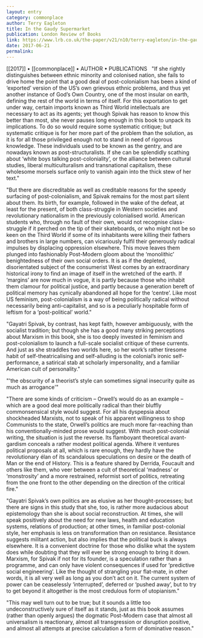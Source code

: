 ```yaml
---
layout: entry
category: commonplace
author: Terry Eagleton
title: In the Gaudy Supermarket
publication: London Review of Books
link: https://www.lrb.co.uk/the-paper/v21/n10/terry-eagleton/in-the-gaudy-supermarket
date: 2017-06-21
permalink: 
---
```


[[2017]] • [[commonplace]] • AUTHOR • PUBLICATIONS 
 
"If she rightly distinguishes between ethnic minority and colonised nation, she fails to drive home the point that a good deal of post-colonialism has been a kind of ‘exported’ version of the US’s own grievous ethnic problems, and thus yet another instance of God’s Own Country, one of the most insular on earth, defining the rest of the world in terms of itself. For this exportation to get under way, certain imports known as Third World intellectuals are necessary to act as its agents; yet though Spivak has reason to know this better than most, she never pauses long enough in this book to unpack its implications. To do so would require some systematic critique; but systematic critique is for her more part of the problem than the solution, as it is for all those privileged enough not to stand in need of rigorous knowledge. These individuals used to be known as the gentry, and are nowadays known as post-structuralists. If she can be splendidly scathing about ‘white boys talking post-coloniality’, or the alliance between cultural studies, liberal multiculturalism and transnational capitalism, these wholesome morsels surface only to vanish again into the thick stew of her text."

"But there are discreditable as well as creditable reasons for the speedy surfacing of post-colonialism, and Spivak remains for the most part silent about them. Its birth, for example, followed in the wake of the defeat, at least for the present, of both class-struggle in Western societies and revolutionary nationalism in the previously colonialised world. American students who, through no fault of their own, would not recognise class-struggle if it perched on the tip of their skateboards, or who might not be so keen on the Third World if some of its inhabitants were killing their fathers and brothers in large numbers, can vicariously fulfil their generously radical impulses by displacing oppression elsewhere. This move leaves them plunged into fashionably Post-Modern gloom about the ‘monolithic’ benightedness of their own social orders. It is as if the depleted, disorientated subject of the consumerist West comes by an extraordinary historical irony to find an image of itself in the wretched of the earth. If ‘margins’ are now much in vogue, it is partly because those who inhabit them clamour for political justice, and partly because a generation bereft of political memory has cynically abandoned all hope for the ‘centre’. Like most US feminism, post-colonialism is a way of being politically radical without necessarily being anti-capitalist, and so is a peculiarly hospitable form of leftism for a ‘post-political’ world."

"Gayatri Spivak, by contrast, has kept faith, however ambiguously, with the socialist tradition; but though she has a good many striking perceptions about Marxism in this book, she is too deeply invested in feminism and post-colonialism to launch a full-scale socialist critique of these currents. And just as she straddles two worlds here, so her work’s rather tiresome habit of self-theatricalising and self-alluding is the colonial’s ironic self-performance, a satirical stab at scholarly impersonality, and a familiar American cult of personality."

"'the obscurity of a theorist’s style can sometimes signal insecurity quite as much as arrogance'"

"There are some kinds of criticism – Orwell’s would do as an example – which are a good deal more politically radical than their bluffly commonsensical style would suggest. For all his dyspepsia about shockheaded Marxists, not to speak of his apparent willingness to shop Communists to the state, Orwell’s politics are much more far-reaching than his conventionally-minded prose would suggest. With much post-colonial writing, the situation is just the reverse. Its flamboyant theoretical avant-gardism conceals a rather modest political agenda. Where it ventures political proposals at all, which is rare enough, they hardly have the revolutionary élan of its scandalous speculations on desire or the death of Man or the end of History. This is a feature shared by Derrida, Foucault and others like them, who veer between a cult of theoretical ‘madness’ or ‘monstrosity’ and a more restrained, reformist sort of politics, retreating from the one front to the other depending on the direction of the critical fire."

"Gayatri Spivak’s own politics are as elusive as her thought-processes; but there are signs in this study that she, too, is rather more audacious about epistemology than she is about social reconstruction. At times, she will speak positively about the need for new laws, health and education systems, relations of production; at other times, in familiar post-colonial style, her emphasis is less on transformation than on resistance. Resistance suggests militant action, but also implies that the political buck is always elsewhere. It is a convenient doctrine for those who dislike what the system does while doubting that they will ever be strong enough to bring it down. Marxism, for Spivak if not for its founder, is a speculation rather than a programme, and can only have violent consequences if used for ‘predictive social engineering’. Like the thought of strangling your flat-mate, in other words, it is all very well as long as you don’t act on it. The current system of power can be ceaselessly ‘interrupted’, deferred or ‘pushed away’, but to try to get beyond it altogether is the most credulous form of utopianism."

"This may well turn out to be true; but it sounds a little too undeconstructively sure of itself as it stands, just as this book assumes (rather than openly argues) the dogmatic Post-Modern case that almost all universalism is reactionary, almost all transgression or disruption positive, and almost all attempts at precise calculation a form of dominative reason."





